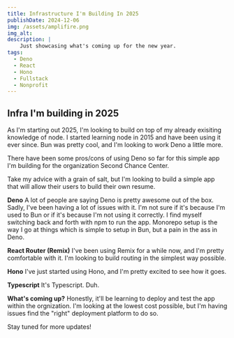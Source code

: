 ```yaml
---
title: Infrastructure I'm Building In 2025 
publishDate: 2024-12-06
img: /assets/amplifire.png
img_alt: 
description: |
    Just showcasing what's coming up for the new year.
tags:
  - Deno
  - React
  - Hono
  - Fullstack
  - Nonprofit
---
```

## Infra I'm building in 2025

As I'm starting out 2025, I'm looking to build on top of my already exisiting knowledge of node. I started learning node in 2015 and have been using it ever since. Bun was pretty cool, and I'm looking to work Deno a little more.

There have been some pros/cons of using Deno so far for this simple app I'm building for the organization Second Chance Center.

Take my advice with a grain of salt, but I'm looking to build a simple app that will allow their users to build their own resume.

**Deno**
A lot of people are saying Deno is pretty awesome out of the box. Sadly, I've been having a lot of issues with it. I'm not sure if it's because I'm used to Bun or if it's because I'm not using it correctly. I find myself switching back and forth with npm to run the app. Monorepo setup is the way I go at things which is simple to setup in Bun, but a pain in the ass in Deno.

**React Router (Remix)**
I've been using Remix for a while now, and I'm pretty comfortable with it. I'm looking to build routing in the simplest way possible.

**Hono**
I've just started using Hono, and I'm pretty excited to see how it goes.

**Typescript**
It's Typescript. Duh.

**What's coming up?**
Honestly, it'll be learning to deploy and test the app within the orgnization. I'm looking at the lowest cost possible, but I'm having issues find the "right" deployment platform to do so.

Stay tuned for more updates!